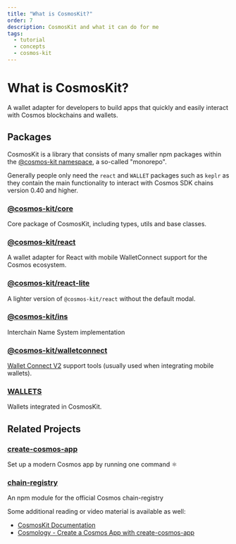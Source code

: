 ```yaml
---
title: "What is CosmosKit?"
order: 7
description: CosmosKit and what it can do for me
tags:
  - tutorial
  - concepts
  - cosmos-kit
---
```


# What is CosmosKit?

<HighlightBox type="learning">

A wallet adapter for developers to build apps that quickly and easily interact with Cosmos blockchains and wallets.

## Packages

CosmosKit is a library that consists of many smaller npm packages within the [@cosmos-kit namespace](https://www.npmjs.com/org/cosmos-kit), a so-called "monorepo".

Generally people only need the `react` and `WALLET` packages such as `keplr` as they contain the main functionality to interact with Cosmos SDK chains version 0.40 and higher.

### [@cosmos-kit/core](https://github.com/cosmology-tech/cosmos-kit/tree/main/packages/core)

Core package of CosmosKit, including types, utils and base classes.

### [@cosmos-kit/react](https://github.com/cosmology-tech/cosmos-kit/tree/main/packages/react)

A wallet adapter for React with mobile WalletConnect support for the Cosmos ecosystem.

### [@cosmos-kit/react-lite](https://github.com/cosmology-tech/cosmos-kit/tree/main/packages/react-lite)

A lighter version of `@cosmos-kit/react` without the default modal.

### [@cosmos-kit/ins](https://github.com/cosmology-tech/cosmos-kit/tree/main/packages/ins)

Interchain Name System implementation

### [@cosmos-kit/walletconnect](https://github.com/cosmology-tech/cosmos-kit/tree/main/packages/walletconnect)

[Wallet Connect V2](https://walletconnect.com/) support tools (usually used when integrating mobile wallets).

### [WALLETS](https://docs.cosmoskit.com/integrating-wallets)

Wallets integrated in CosmosKit.

## Related Projects

### [create-cosmos-app](https://github.com/cosmology-tech/create-cosmos-app)

Set up a modern Cosmos app by running one command ⚛️

### [chain-registry](https://github.com/cosmology-tech/chain-registry)

An npm module for the official Cosmos chain-registry

<HighlightBox type="reading">

Some additional reading or video material is available as well:

* [CosmosKit Documentation](https://docs.cosmoskit.com/)
* [Cosmology - Create a Cosmos App with create-cosmos-app](https://www.youtube.com/watch?v=-jJqeS47c3k)

</HighlightBox>
